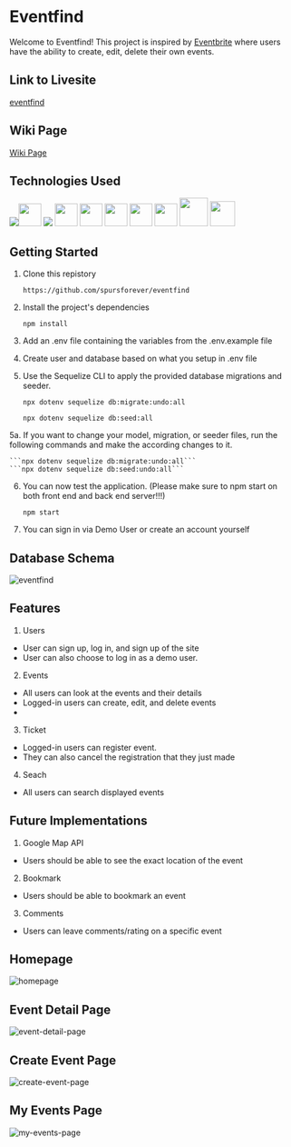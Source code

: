 # Eventfind
Welcome to Eventfind! This project is inspired by [Eventbrite](https://www.eventbrite.com/) where users have the ability to create, edit, delete their own events.

## Link to Livesite
[eventfind](https://eventfind.herokuapp.com/)

## Wiki Page
[Wiki Page](https://github.com/spursforever/eventfind/wiki)

## Technologies Used
<img src="https://img.icons8.com/color/48/000000/javascript--v1.png"/><img src="https://cdn.jsdelivr.net/gh/devicons/devicon/icons/express/express-original-wordmark.svg" height=40/> <img src="https://img.icons8.com/color/48/000000/css3.png"/> <img src="https://cdn.jsdelivr.net/gh/devicons/devicon/icons/sequelize/sequelize-original.svg" height=40 /> <img src='https://upload.wikimedia.org/wikipedia/commons/thumb/a/a7/React-icon.svg/2300px-React-icon.svg.png' height=40 /> <img src="https://cdn.jsdelivr.net/gh/devicons/devicon/icons/redux/redux-original.svg" height=40/> <img src="https://cdn.jsdelivr.net/gh/devicons/devicon/icons/nodejs/nodejs-plain-wordmark.svg" height=40/> <img  src="https://cdn.jsdelivr.net/gh/devicons/devicon/icons/html5/html5-original.svg"  height=40/> <img src="https://img.icons8.com/nolan/64/git.png" height=50/> <img src="https://img.icons8.com/color/48/000000/visual-studio-code-2019.png" height=44/>

## Getting Started
1. Clone this repistory

    ```https://github.com/spursforever/eventfind```

2. Install the project's dependencies

    ```npm install```

3. Add an .env file containing the variables from the .env.example file

4. Create user and database based on what you setup in .env file

5. Use the Sequelize CLI to apply the provided database migrations and seeder.

    ```npx dotenv sequelize db:migrate:undo:all```

    ```npx dotenv sequelize db:seed:all```

5a. If you want to change your model, migration, or seeder files, run the following commands and make the according changes to it.
    
    ```npx dotenv sequelize db:migrate:undo:all```
    ```npx dotenv sequelize db:seed:undo:all```

6. You can now test the application. (Please make sure to npm start on both front end and back end server!!!)

    ```npm start```

7. You can sign in via Demo User or create an account yourself

## Database Schema
![eventfind](https://user-images.githubusercontent.com/94093737/171985233-aa2d5ba7-9db6-4fd9-832e-d09e79ed81c9.png)

## Features
1. Users
* User can sign up, log in, and sign up of the site
* User can also choose to log in as a demo user.
2. Events
* All users can look at the events and their details
* Logged-in users can create, edit, and delete events
* 
3. Ticket
* Logged-in users can register event.
* They can also cancel the registration that they just made
4. Seach
* All users can search displayed events

## Future Implementations
1. Google Map API
* Users should be able to see the exact location of the event
2. Bookmark
* Users should be able to bookmark an event
3. Comments
* Users can leave comments/rating on a specific event

## Homepage
![homepage](https://user-images.githubusercontent.com/94093737/172223172-41b41f57-982f-4787-b9b5-a02a8b86d015.png)
## Event Detail Page
![event-detail-page](https://user-images.githubusercontent.com/94093737/172223210-219dd502-24f4-4789-a5ae-025e3831a15e.png)
## Create Event Page
![create-event-page](https://user-images.githubusercontent.com/94093737/172223512-670c73f0-32bd-4800-bccd-33d3b00b6823.png)
## My Events Page
![my-events-page](https://user-images.githubusercontent.com/94093737/172223545-120a8787-d454-4b67-b05b-131e43496a27.png)

